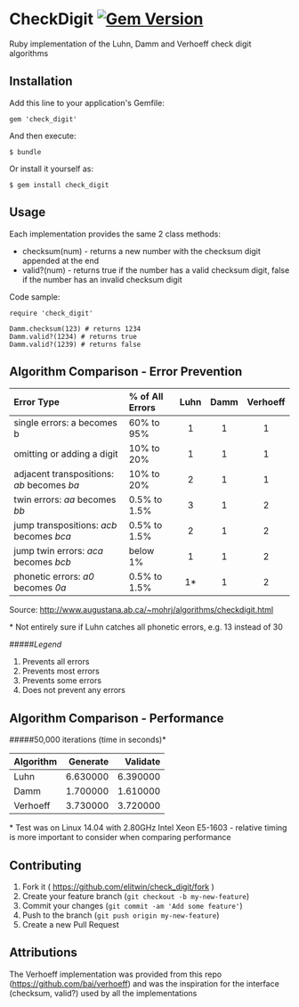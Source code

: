 # CheckDigit [![Gem Version](https://badge.fury.io/rb/check_digit.svg)](http://badge.fury.io/rb/check_digit)

Ruby implementation of the Luhn, Damm and Verhoeff check digit algorithms

## Installation

Add this line to your application's Gemfile:

    gem 'check_digit'

And then execute:

    $ bundle

Or install it yourself as:

    $ gem install check_digit

## Usage

Each implementation provides the same 2 class methods:
* checksum(num) - returns a new number with the checksum digit appended at the end
* valid?(num) - returns true if the number has a valid checksum digit, false if the number has an invalid checksum digit

Code sample:

    require 'check_digit'

    Damm.checksum(123) # returns 1234
    Damm.valid?(1234) # returns true
    Damm.valid?(1239) # returns false

## Algorithm Comparison - Error Prevention
| Error Type                                 | % of All Errors | Luhn | Damm | Verhoeff |
|:-----------------------------------------  |:--------------- |:----:|:----:|:--------:|
| single errors: a becomes b                 | 60% to 95%      |  1   |  1   |     1    |
| omitting or adding a digit                 | 10% to 20%      |  1   |  1   |     1    |
| adjacent transpositions: *ab* becomes *ba* | 10% to 20%      |  2   |  1   |     1    |
| twin errors: *aa* becomes *bb*             | 0.5% to 1.5%    |  3   |  1   |     2    |
| jump transpositions: *acb* becomes *bca*   | 0.5% to 1.5%    |  2   |  1   |     2    |
| jump twin errors: *aca* becomes *bcb*      | below 1%        |  1   |  1   |     2    |
| phonetic errors: *a0* becomes *0a*         | 0.5% to 1.5%    |  1*  |  1   |     2    |

Source: http://www.augustana.ab.ca/~mohrj/algorithms/checkdigit.html

\* Not entirely sure if Luhn catches all phonetic errors, e.g. 13 instead of 30

#####*Legend*
1. Prevents all errors
2. Prevents most errors
3. Prevents some errors
4. Does not prevent any errors

## Algorithm Comparison - Performance
#####50,000 iterations (time in seconds)*

| Algorithm | Generate | Validate |
|:--------- | --------:| --------:|
| Luhn      | 6.630000 | 6.390000 |
| Damm      | 1.700000 | 1.610000 |
| Verhoeff  | 3.730000 | 3.720000 |

\* Test was on Linux 14.04 with 2.80GHz Intel Xeon E5-1603 - relative timing is more important to consider when comparing performance

## Contributing

1. Fork it ( https://github.com/elitwin/check_digit/fork )
2. Create your feature branch (`git checkout -b my-new-feature`)
3. Commit your changes (`git commit -am 'Add some feature'`)
4. Push to the branch (`git push origin my-new-feature`)
5. Create a new Pull Request

## Attributions
The Verhoeff implementation was provided from this repo (https://github.com/bai/verhoeff) and was the inspiration for the interface (checksum, valid?) used by all the implementations